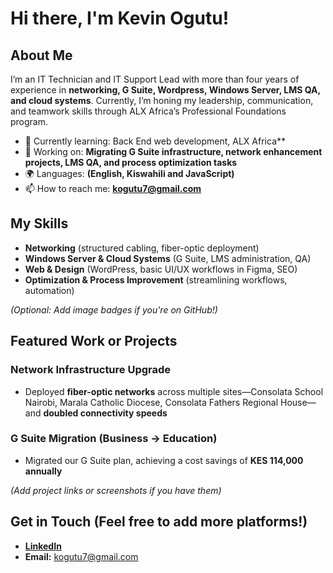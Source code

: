 # Hi there, I'm Kevin Ogutu!  

## About Me 

I’m an IT Technician and IT Support Lead with more than four years of experience in **networking, G Suite, Wordpress, Windows Server, LMS QA, and cloud systems**. Currently, I’m honing my leadership, communication, and teamwork skills through ALX Africa’s Professional Foundations program.

- 🌱 Currently learning: Back End web development, ALX Africa**
- 🔭 Working on: **Migrating G Suite infrastructure, network enhancement projects, LMS QA, and process optimization tasks**
- 🌍 Languages: **(English, Kiswahili and JavaScript)**
- 📫 How to reach me: **kogutu7@gmail.com**

## My Skills 

- **Networking** (structured cabling, fiber-optic deployment)  
- **Windows Server & Cloud Systems** (G Suite, LMS administration, QA)  
- **Web & Design** (WordPress, basic UI/UX workflows in Figma, SEO)  
- **Optimization & Process Improvement** (streamlining workflows, automation)

_(Optional: Add image badges if you're on GitHub!)_

## Featured Work or Projects

### Network Infrastructure Upgrade
- Deployed **fiber-optic networks** across multiple sites—Consolata School Nairobi, Marala Catholic Diocese, Consolata Fathers Regional House—and **doubled connectivity speeds**

### G Suite Migration (Business → Education)
- Migrated our G Suite plan, achieving a cost savings of **KES 114,000 annually**

*(Add project links or screenshots if you have them)*

## Get in Touch  (Feel free to add more platforms!)

- **[LinkedIn](https://www.linkedin.com/in/kevin-otieno-41663b138/)**
- **Email:** kogutu7@gmail.com
